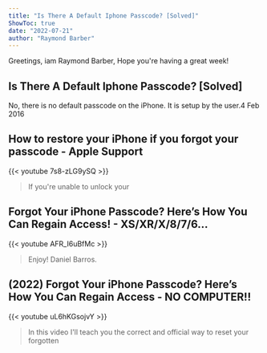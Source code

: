 ```yaml
---
title: "Is There A Default Iphone Passcode? [Solved]"
ShowToc: true 
date: "2022-07-21"
author: "Raymond Barber" 
---
```


Greetings, iam Raymond Barber, Hope you're having a great week!
## Is There A Default Iphone Passcode? [Solved]
No, there is no default passcode on the iPhone. It is setup by the user.4 Feb 2016

## How to restore your iPhone if you forgot your passcode - Apple Support
{{< youtube 7s8-zLG9ySQ >}}
>If you're unable to unlock your 

## Forgot Your iPhone Passcode? Here’s How You Can Regain Access! - XS/XR/X/8/7/6...
{{< youtube AFR_I6uBfMc >}}
>Enjoy! Daniel Barros.

## (2022) Forgot Your iPhone Passcode? Here’s How You Can Regain Access - NO COMPUTER!!
{{< youtube uL6hKGsojvY >}}
>In this video I'll teach you the correct and official way to reset your forgotten 

